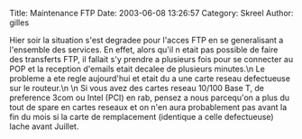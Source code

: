 Title: Maintenance FTP
Date: 2003-06-08 13:26:57
Category: Skreel
Author: gilles

Hier soir la situation s'est degradee pour l'acces FTP en se generalisant a l'ensemble des services. En effet, alors qu'il n etait pas possible de faire des transferts FTP, il fallait s'y prendre a plusieurs fois pour se connecter au POP et la reception d'emails etait decalee de plusieurs minutes.\n
Le probleme a ete regle aujourd'hui et etait du a une carte reseau defectueuse sur le routeur.\n
\n
Si vous avez des cartes reseau 10/100 Base T, de preference 3com ou Intel (PCI) en rab, pensez a nous parcequ'on a plus du tout de spare en cartes reseaux et on n'en aura probablement pas avant la fin du mois si la carte de remplacement (identique a celle defectueuse) lache avant Juillet.